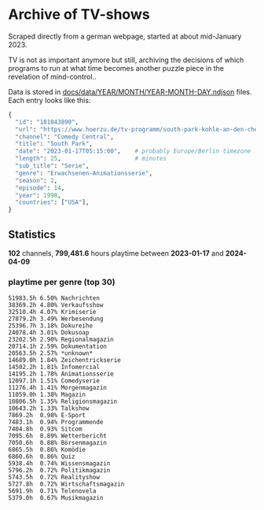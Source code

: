 # Archive of TV-shows

Scraped directly from a german webpage, started at about mid-January 2023.

TV is not as important anymore but still, archiving the decisions of which programs to run at what time
becomes another puzzle piece in the revelation of mind-control.. 

Data is stored in [docs/data/YEAR/MONTH/YEAR-MONTH-DAY.ndjson](docs/data/) files. 
Each entry looks like this:

```python
{
  "id": "181043890", 
  "url": "https://www.hoerzu.de/tv-programm/south-park-kohle-an-den-chefkoch/bid_181043890/", 
  "channel": "Comedy Central", 
  "title": "South Park", 
  "date": "2023-01-17T05:15:00",    # probably Europe/Berlin timezone 
  "length": 25,                     # minutes 
  "sub_title": "Serie", 
  "genre": "Erwachsenen-Animationsserie", 
  "season": 2, 
  "episode": 14, 
  "year": 1998, 
  "countries": ["USA"],
}
```

## Statistics

**102** channels, **799,481.6** hours playtime between **2023-01-17** and **2024-04-09**


### playtime per genre (top 30)

    51983.5h 6.50% Nachrichten
    38369.2h 4.80% Verkaufsshow
    32510.4h 4.07% Krimiserie
    27879.2h 3.49% Werbesendung
    25396.7h 3.18% Dokureihe
    24078.4h 3.01% Dokusoap
    23202.5h 2.90% Regionalmagazin
    20714.1h 2.59% Dokumentation
    20563.5h 2.57% *unknown*
    14689.0h 1.84% Zeichentrickserie
    14502.2h 1.81% Infomercial
    14195.2h 1.78% Animationsserie
    12097.1h 1.51% Comedyserie
    11276.4h 1.41% Morgenmagazin
    11059.0h 1.38% Magazin
    10806.5h 1.35% Religionsmagazin
    10643.2h 1.33% Talkshow
    7869.2h  0.98% E-Sport
    7483.1h  0.94% Programmende
    7404.8h  0.93% Sitcom
    7095.6h  0.89% Wetterbericht
    7050.6h  0.88% Börsenmagazin
    6865.5h  0.86% Komödie
    6860.6h  0.86% Quiz
    5938.4h  0.74% Wissensmagazin
    5796.2h  0.72% Politikmagazin
    5743.5h  0.72% Realityshow
    5727.8h  0.72% Wirtschaftsmagazin
    5691.9h  0.71% Telenovela
    5379.0h  0.67% Musikmagazin
